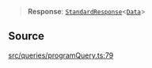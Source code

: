 > **Response**: [`StandardResponse`](api%5Ctype-aliases%5CStandardResponse.md)\<[`Data`](api%5Cnamespaces%5Cqueries%5Cnamespaces%5CProgramQuery%5Ctype-aliases%5CData.md)\>

## Source

[src/queries/programQuery.ts:79](https://github.com/bhavjitChauhan/khan-api/blob/214cc6672777162cd3ec638a3ad3a22f7fe37e04/src/queries/programQuery.ts#L79)
